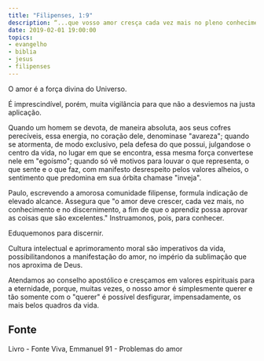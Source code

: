 ```yaml
---
title: "Filipenses, 1:9"
description: “...que vosso amor cresça cada vez mais no pleno conhecimento e em todo o discernimento.” Paulo
date: 2019-02-01 19:00:00
topics: 
- evangelho
- biblia
- jesus
- filipenses
---
```


O amor é a força divina do Universo.

É imprescindível, porém, muita vigilância para que não a desviemos na
justa aplicação.

Quando um homem se devota, de maneira absoluta, aos seus cofres
perecíveis, essa energia, no coração dele, denomina­se "avareza"; quando se
atormenta, de modo exclusivo, pela defesa do que possui, julgando­se o centro da
vida, no lugar em que se encontra, essa mesma força converte­se nele em "egoísmo";
quando só vê motivos para louvar o que representa, o que sente e o que faz, com
manifesto desrespeito pelos valores alheios, o sentimento que predomina em sua
órbita chama­se "inveja".

Paulo, escrevendo a amorosa comunidade filipense, formula indicação de
elevado alcance. Assegura que "o amor deve crescer, cada vez mais, no
conhecimento e no discernimento, a fim de que o aprendiz possa aprovar as coisas
que são excelentes."
Instruamo­nos, pois, para conhecer.

Eduquemo­nos para discernir.

Cultura intelectual e aprimoramento moral são imperativos da vida,
possibilitando­nos a manifestação do amor, no império da sublimação que nos
aproxima de Deus.

Atendamos ao conselho apostólico e cresçamos em valores espirituais para
a eternidade, porque, muitas vezes, o nosso amor é simplesmente querer e tão­
somente com o "querer" é possível desfigurar, impensadamente, os mais belos
quadros da vida.


## Fonte
Livro - Fonte Viva, Emmanuel
91 - Problemas do amor
